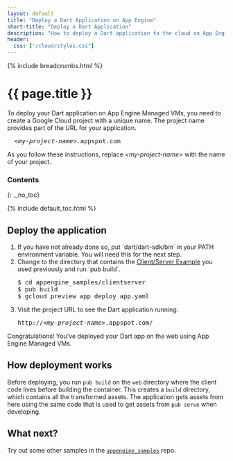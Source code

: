 ```yaml
---
layout: default
title: "Deploy a Dart Application on App Engine"
short-title: "Deploy a Dart Application"
description: "How to deploy a Dart application to the cloud on App Engine Managed VMs"
header:
  css: ["/cloud/styles.css"]
---
```


{% include breadcrumbs.html %}

# {{ page.title }}

To deploy your Dart application on App Engine Managed VMs,
you need to create a Google Cloud project with a unique name.
The project name provides part of the URL for your application.

<pre>
  <i>&lt;my-project-name&gt;</i>.appspot.com
</pre>

As you follow these instructions,
replace <i>&lt;my-project-name&gt;</i> with the name of your project.

### Contents
{: ._no_toc}

{% include default_toc.html %}

## Deploy the application

<ol markdown="1">
  <li markdown="1">
  If you have not already done so,
  put `dart/dart-sdk/bin` in your PATH environment variable.
  You will need this for the next step.
  </li>

  <li markdown="1">
  Change to the directory that contains the
  <a href="/cloud/clientserver.html">Client/Server Example</a>
  you used previously and run `pub build`.

<pre>
$ cd appengine_samples/clientserver
$ pub build
$ gcloud preview app deploy app.yaml
</pre>
  </li>

  <li markdown="1">
  Visit the project URL to see the Dart application running.
  
<pre>
http://<i>&lt;my-project-name&gt;</i>.appspot.com/
</pre>
  </li>
</ol>

Congratulations! You've deployed your Dart app on the web using
App Engine Managed VMs.

## How deployment works

Before deploying, you run `pub build` on the `web` directory
where the client code lives before building the container.
This creates a `build` directory, which contains all the transformed assets.
The application gets assets from here using the same code that is used
to get assets from `pub serve` when developing.

## What next?

Try out some other samples in the
[`appengine_samples`](https://github.com/dart-lang/appengine_samples) repo.
